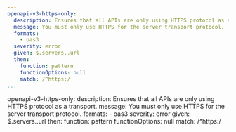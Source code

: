 ```yaml
---
openapi-v3-https-only:
  description: Ensures that all APIs are only using HTTPS protocol as a transport.
  message: You must only use HTTPS for the server transport protocol.
  formats:
    - oas3
  severity: error
  given: $.servers..url
  then:
    function: pattern
    functionOptions: null
    match: /^https:/
...
```

openapi-v3-https-only:
  description: Ensures that all APIs are only using HTTPS protocol as a transport.
  message: You must only use HTTPS for the server transport protocol.
  formats:
    - oas3
  severity: error
  given: $.servers..url
  then:
    function: pattern
    functionOptions: null
    match: /^https:/
